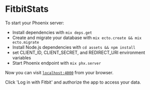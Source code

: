 # FitbitStats

To start your Phoenix server:

  * Install dependencies with `mix deps.get`
  * Create and migrate your database with `mix ecto.create && mix ecto.migrate`
  * Install Node.js dependencies with `cd assets && npm install`
  * set CLIENT_ID, CLIENT_SECRET, and REDIRECT_URI environment variables
  * Start Phoenix endpoint with `mix phx.server`

Now you can visit [`localhost:4000`](http://localhost:4000) from your browser.

Click 'Log in with Fitbit' and authorize the app to access your data.